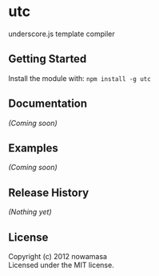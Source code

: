 # utc

underscore.js template compiler

## Getting Started
Install the module with: `npm install -g utc`

## Documentation
_(Coming soon)_

## Examples
_(Coming soon)_

## Release History
_(Nothing yet)_

## License
Copyright (c) 2012 nowamasa  
Licensed under the MIT license.
